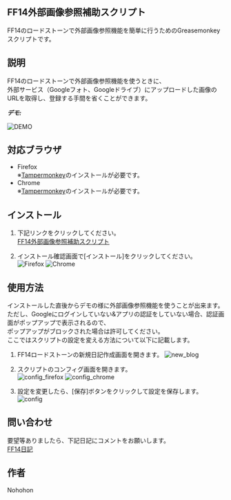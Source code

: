 ## FF14外部画像参照補助スクリプト

FF14のロードストーンで外部画像参照機能を簡単に行うためのGreasemonkeyスクリプトです。

## 説明

FF14のロードストーンで外部画像参照機能を使うときに、  
外部サービス（Googleフォト、Googleドライブ）にアップロードした画像のURLを取得し、登録する手間を省くことができます。

***デモ:***

![DEMO](https://raw.github.com/NohohonNohon/ff14ExternalScript/master/data/demo.gif)

## 対応ブラウザ

- Firefox  
※[Tampermonkey](https://addons.mozilla.org/ja/firefox/addon/tampermonkey/ "Tampermonkey – Firefox 向けアドオン")のインストールが必要です。
- Chrome  
※[Tampermonkey](https://chrome.google.com/webstore/detail/tampermonkey/dhdgffkkebhmkfjojejmpbldmpobfkfo "Tampermonkey - Chrome Web Store")のインストールが必要です。

## インストール

1. 下記リンクをクリックしてください。  
  [FF14外部画像参照補助スクリプト](https://raw.github.com/NohohonNohon/ff14ExternalScript/master/FF14外部画像参照補助スクリプト.user.js "FF14外部画像参照補助スクリプト")

2. インストール確認画面で[インストール]をクリックしてください。  
![Firefox](https://raw.github.com/NohohonNohon/ff14ExternalScript/master/data/firefox_inst.jpg)
![Chrome](https://raw.github.com/NohohonNohon/ff14ExternalScript/master/data/chrome_inst.jpg)

## 使用方法

インストールした直後からデモの様に外部画像参照機能を使うことが出来ます。  
ただし、Googleにログインしていない&アプリの認証をしていない場合、認証画面がポップアップで表示されるので、  
ポップアップがブロックされた場合は許可してください。  
ここではスクリプトの設定を変える方法について以下に記載します。

1. FF14ロードストーンの新規日記作成画面を開きます。
![new_blog](https://raw.github.com/NohohonNohon/ff14ExternalScript/master/data/new_blog.jpg)  

2. スクリプトのコンフィグ画面を開きます。  
![config_firefox](https://raw.github.com/NohohonNohon/ff14ExternalScript/master/data/config_firefox.jpg)
![config_chrome](https://raw.github.com/NohohonNohon/ff14ExternalScript/master/data/config_chrome.jpg)

3. 設定を変更したら、[保存]ボタンをクリックして設定を保存します。
![config](https://raw.github.com/NohohonNohon/ff14ExternalScript/master/data/config.jpg)  

## 問い合わせ

要望等ありましたら、下記日記にコメントをお願いします。  
[FF14日記](https://jp.finalfantasyxiv.com/lodestone/character/8564933/blog/3615161/ "外部画像参照機能（グーグルフォト編）")

## 作者

Nohohon

